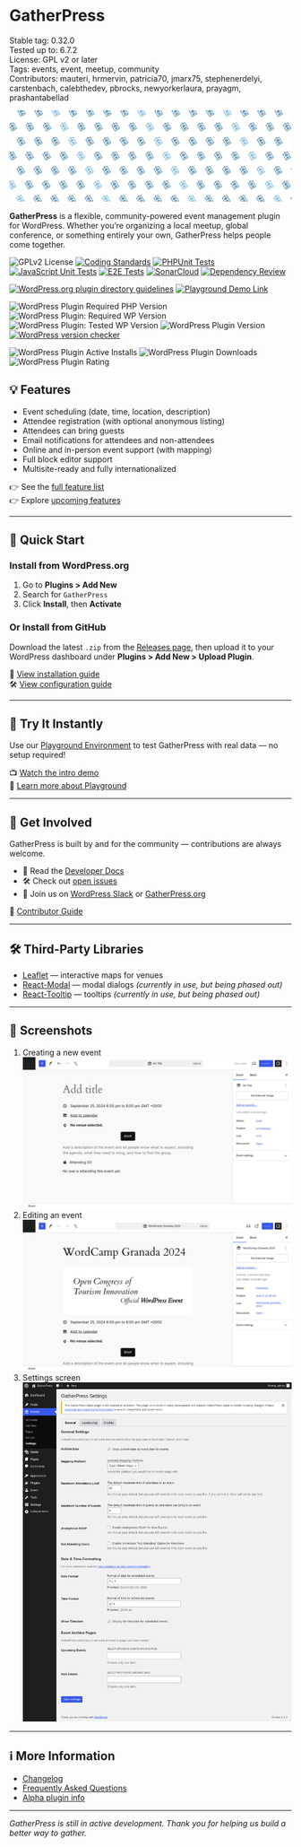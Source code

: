 # GatherPress

Stable tag: 0.32.0  
Tested up to: 6.7.2  
License: GPL v2 or later  
Tags: events, event, meetup, community  
Contributors: mauteri, hrmervin, patricia70, jmarx75, stephenerdelyi, carstenbach, calebthedev, pbrocks, newyorkerlaura, prayagm, prashantabellad

<!-- markdownlint-disable-next-line MD045 -->
![](.wordpress-org/banner-1544x500.jpg)

**GatherPress** is a flexible, community-powered event management plugin for WordPress. Whether you’re organizing a local meetup, global conference, or something entirely your own, GatherPress helps people come together.

![GPLv2 License](https://img.shields.io/github/license/GatherPress/gatherpress) [![Coding Standards](https://github.com/GatherPress/gatherpress/actions/workflows/coding-standards.yml/badge.svg)](https://github.com/GatherPress/gatherpress/actions/workflows/coding-standards.yml) [![PHPUnit Tests](https://github.com/GatherPress/gatherpress/actions/workflows/phpunit-tests.yml/badge.svg)](https://github.com/GatherPress/gatherpress/actions/workflows/phpunit-tests.yml) [![JavaScript Unit Tests](https://github.com/GatherPress/gatherpress/actions/workflows/jest-tests.yml/badge.svg)](https://github.com/GatherPress/gatherpress/actions/workflows/jest-tests.yml) [![E2E Tests](https://github.com/GatherPress/gatherpress/actions/workflows/e2e-tests.yml/badge.svg)](https://github.com/GatherPress/gatherpress/actions/workflows/e2e-tests.yml) [![SonarCloud](https://github.com/GatherPress/gatherpress/actions/workflows/sonarcloud.yml/badge.svg)](https://github.com/GatherPress/gatherpress/actions/workflows/sonarcloud.yml) [![Dependency Review](https://github.com/GatherPress/gatherpress/actions/workflows/dependency-review.yml/badge.svg?event=pull_request)](https://github.com/GatherPress/gatherpress/actions/workflows/dependency-review.yml)

[![WordPress.org plugin directory guidelines](https://github.com/GatherPress/gatherpress/actions/workflows/wordpress-org-plugin-guidelines.yml/badge.svg)](https://github.com/GatherPress/gatherpress/actions/workflows/wordpress-org-plugin-guidelines.yml) [![Playground Demo Link](https://img.shields.io/badge/WordPress_Playground-blue?logo=wordpress&logoColor=%23fff&labelColor=%233858e9&color=%233858e9)](https://playground.wordpress.net/?blueprint-url=https://raw.githubusercontent.com/GatherPress/gatherpress/main/.wordpress-org/blueprints/blueprint.json)

![WordPress Plugin Required PHP Version](https://img.shields.io/wordpress/plugin/required-php/gatherpress) ![WordPress Plugin: Required WP Version](https://img.shields.io/wordpress/plugin/wp-version/gatherpress) ![WordPress Plugin: Tested WP Version](https://img.shields.io/wordpress/plugin/tested/gatherpress) ![WordPress Plugin Version](https://img.shields.io/wordpress/plugin/v/gatherpress) [![WordPress version checker](https://github.com/GatherPress/gatherpress/actions/workflows/wordpress-version-checker.yml/badge.svg)](https://github.com/GatherPress/gatherpress/actions/workflows/wordpress-version-checker.yml)

![WordPress Plugin Active Installs](https://img.shields.io/wordpress/plugin/installs/gatherpress) ![WordPress Plugin Downloads](https://img.shields.io/wordpress/plugin/dt/gatherpress) ![WordPress Plugin Rating](https://img.shields.io/wordpress/plugin/rating/gatherpress)

## 💡 Features

- Event scheduling (date, time, location, description)
- Attendee registration (with optional anonymous listing)
- Attendees can bring guests
- Email notifications for attendees and non-attendees
- Online and in-person event support (with mapping)
- Full block editor support
- Multisite-ready and fully internationalized

👉 See the [full feature list](https://github.com/GatherPress/gatherpress/blob/develop/docs/features.md)  
👉 Explore [upcoming features](https://github.com/GatherPress/gatherpress/blob/develop/docs/roadmap.md)

---

## 🚀 Quick Start

### Install from WordPress.org

1. Go to **Plugins > Add New**
2. Search for `GatherPress`
3. Click **Install**, then **Activate**

### Or Install from GitHub

Download the latest `.zip` from the [Releases page](https://github.com/GatherPress/gatherpress/releases), then upload it to your WordPress dashboard under **Plugins > Add New > Upload Plugin**.

📖 [View installation guide](https://github.com/GatherPress/gatherpress/blob/develop/docs/installation.md)  
🛠️ [View configuration guide](https://github.com/GatherPress/gatherpress/blob/develop/docs/configuration.md)

---

## 🧪 Try It Instantly

Use our [Playground Environment](https://playground.wordpress.net/?blueprint-url=https://raw.githubusercontent.com/GatherPress/gatherpress/main/.wordpress-org/blueprints/blueprint.json) to test GatherPress with real data — no setup required!

📺 [Watch the intro demo](https://gatherpress.org/demovideo)  
🧪 [Learn more about Playground](https://github.com/GatherPress/gatherpress/blob/develop/docs/playground.md)

---

## 🤝 Get Involved

GatherPress is built by and for the community — contributions are always welcome.

- 🧠 Read the [Developer Docs](https://github.com/GatherPress/gatherpress/tree/develop/docs/developer)
- 🛠️ Check out [open issues](https://github.com/GatherPress/gatherpress/issues)
- 💬 Join us on [WordPress Slack](https://make.wordpress.org/chat/) or [GatherPress.org](https://gatherpress.org/get-involved)

📖 [Contributor Guide](https://github.com/GatherPress/gatherpress/blob/develop/docs/contributing.md)

---

## 🛠️ Third-Party Libraries

- [Leaflet](https://leafletjs.com/) — interactive maps for venues
- [React-Modal](https://github.com/reactjs/react-modal) — modal dialogs *(currently in use, but being phased out)*
- [React-Tooltip](https://github.com/wwayne/react-tooltip) — tooltips *(currently in use, but being phased out)*

---

## 📸 Screenshots

1. Creating a new event
   ![screenshot-1](.wordpress-org/screenshot-1.png)
2. Editing an event
   ![screenshot-2](.wordpress-org/screenshot-2.png)
3. Settings screen
   ![screenshot-5](.wordpress-org/screenshot-5.png)

---

## ℹ️ More Information

- [Changelog](https://github.com/GatherPress/gatherpress/releases)
- [Frequently Asked Questions](https://github.com/GatherPress/gatherpress/blob/develop/docs/faq.md)
- [Alpha plugin info](https://github.com/GatherPress/gatherpress-alpha)

---

*GatherPress is still in active development. Thank you for helping us build a better way to gather.*
